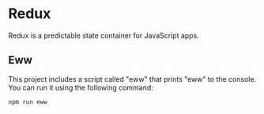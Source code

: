 # Redux

Redux is a predictable state container for JavaScript apps.

## Eww

This project includes a script called "eww" that prints "eww" to the console. You can run it using the following command:

```sh
npm run eww
```

